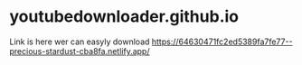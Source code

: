 # youtubedownloader.github.io
Link is here
wer can easyly download 
https://64630471fc2ed5389fa7fe77--precious-stardust-cba8fa.netlify.app/
